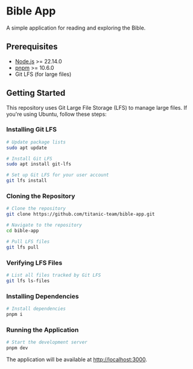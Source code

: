 # Bible App

A simple application for reading and exploring the Bible.

## Prerequisites

- [Node.js](https://nodejs.org/) >= 22.14.0
- [pnpm](https://pnpm.io/) >= 10.6.0
- Git LFS (for large files)

## Getting Started

This repository uses Git Large File Storage (LFS) to manage large files. If you're using Ubuntu, follow these steps:

### Installing Git LFS

```bash
# Update package lists
sudo apt update

# Install Git LFS
sudo apt install git-lfs

# Set up Git LFS for your user account
git lfs install
```

### Cloning the Repository

```bash
# Clone the repository
git clone https://github.com/titanic-team/bible-app.git

# Navigate to the repository
cd bible-app

# Pull LFS files
git lfs pull
```

### Verifying LFS Files

```bash
# List all files tracked by Git LFS
git lfs ls-files
```

### Installing Dependencies

```bash
# Install dependencies
pnpm i
```

### Running the Application

```bash
# Start the development server
pnpm dev
```

The application will be available at [http://localhost:3000](http://localhost:3000).
